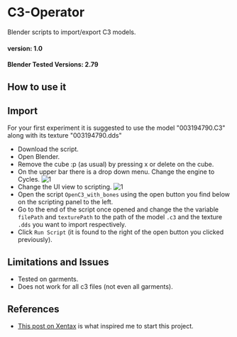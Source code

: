 # C3-Operator
Blender scripts to import/export C3 models.

#### version: 1.0
#### Blender Tested Versions: 2.79

## How to use it
## Import 
For your first experiment it is suggested to use the model "003194790.C3" along with its texture "003194790.dds"
- Download the script.
- Open Blender.
- Remove the cube :p (as usual) by pressing x or delete on the cube.
- On the upper bar there is a drop down menu. Change the engine to Cycles.
![1](https://user-images.githubusercontent.com/84657141/119251950-eb868800-bbb1-11eb-9172-a9d53345ed00.png)
- Change the UI view to scripting.
![1](https://user-images.githubusercontent.com/84657141/119251987-1e308080-bbb2-11eb-880f-9da0d5dc4aa2.png)
- Open the script `OpenC3_with_bones` using the open button you find below on the scripting panel to the left.
- Go to the end of the script once opened and change the the variable `filePath` and `texturePath` to the path of the model `.c3` and the texture `.dds` you want to import respectively.
- Click `Run Script` (it is found to the right of the open button you clicked previously).

## Limitations and Issues
- Tested on garments.
- Does not work for all c3 files (not even all garments).

## References
- [This post on Xentax](https://forum.xentax.com/viewtopic.php?t=5582) is what inspired me to start this project.

